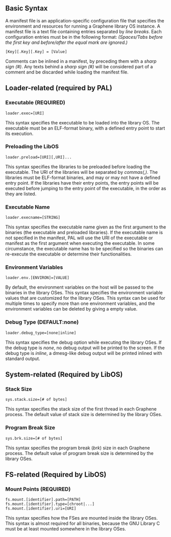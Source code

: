 ## Basic Syntax

A manifest file is an application-specific configuration file that specifies the environment and resources for running a Graphene library OS instance. A manifest file is a text file containing entries separated by _line breaks_. Each configuration entries must be in the following format: _(Spaces/Tabs before the first key and before/after the equal mark are ignored.)_

    [Key][.Key][.Key] = [Value]

Comments can be inlined in a manifest, by preceding them with a _sharp sign (#)_. Any texts behind a _sharp sign (#)_ will be considered part of a comment and be discarded while loading the manifest file.

## Loader-related (required by PAL)

### Executable (REQUIRED)
    loader.exec=[URI]
This syntax specifies the executable to be loaded into the library OS. The executable must be an ELF-format binary, with a defined entry point to start its execution.

### Preloading the LibOS
    loader.preload=[URI][,URI]...
This syntax specifies the libraries to be preloaded before loading the executable. The URI of the libraries will be separated by _commas(,)_. The libraries must be ELF-format binaries, and may or may not have a defined entry point. If the libraries have their entry points, the entry points will be executed before jumping to the entry point of the executable, in the order as they are listed.  

### Executable Name
    loader.execname=[STRING]
This syntax specifies the executable name given as the first argument to the binaries (the executable and preloaded libraries). If the executable name is not specified in the manifest, PAL will use the URI of the executable or manifest as the first argument when executing the executable. In some circumstance, the executable name has to be specified so the binaries can re-execute the executable or determine their functionalities. 

### Environment Variables
    loader.env.[ENVIRON]=[VALUE]
By default, the environment variables on the host will be passed to the binaries in the library OSes. This syntax specifies the environment variable values that are customized for the library OSes. This syntax can be used for multiple times to specify more than one environment variables, and the environment variables can be deleted by giving a empty value.  

### Debug Type (DEFAULT:none)
    loader.debug_type=[none|inline]
This syntax specifies the debug option while executing the library OSes. If the debug type is _none_, no debug output will be printed to the screen. If the debug type is _inline_, a dmesg-like debug output will be printed inlined with standard output.


## System-related (Required by LibOS)

### Stack Size
    sys.stack.size=[# of bytes]
This syntax specifies the stack size of the first thread in each Graphene process. The default value of stack size is determined by the library OSes.

### Program Break Size
    sys.brk.size=[# of bytes]
This syntax specifies the program break (_brk_) size in each Graphene process. The default value of program break size is determined by the library OSes.


## FS-related (Required by LibOS)

### Mount Points (REQUIRED)
    fs.mount.[identifier].path=[PATH]
    fs.mount.[identifier].type=[chroot|...]
    fs.mount.[identifier].uri=[URI]
This syntax specifies how the FSes are mounted inside the library OSes. This syntax is almost required for all binaries, because the GNU Library C must be at least mounted somewhere in the library OSes.
